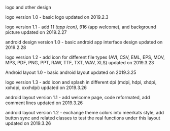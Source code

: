 logo and other design
<for Meerkats>

logo version 1.0 - basic logo
updated on 2019.2.3

logo version 1.1 - add 1*1 (app icon), 9*16 (app welcome), and background picture
updated on 2019.2.27

android design version 1.0 - basic android app interface design
updated on 2019.2.28

logo version 1.2 - add icon for different file types (AVI, CSV, EML, EPS, MOV, MP3, PDF, PNG, PPT, RAW, TTF, TXT, WAV, XLS)
updated on 2019.3.23

Android layout 1.0 - basic android layout
updated on 2019.3.25

logo version 1.3 - add icon and splash in different dpi (mdpi, hdpi, xhdpi, xxhdpi, xxxhdpi)
updated on 2019.3.26

android layout version 1.1 - add welcome page, code reformated, add comment lines
updated on 2019.3.26

android layout version 1.2 - exchange theme colors into meerkats style, add button sync and related classes to test the real functions under this layout
updated on 2019.3.26
